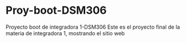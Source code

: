 # Proy-boot-DSM306
Proyecto boot de integradora 1-DSM306
Este es el proyecto final de la materia de integradora 1, mostrando el sitio web
